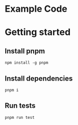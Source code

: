# Example Code

# Getting started

## Install pnpm

`npm install -g pnpm`

## Install dependencies

`pnpm i`

## Run tests

`pnpm run test`
